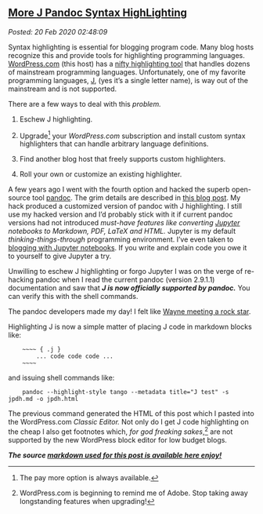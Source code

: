  
[More J Pandoc Syntax HighLighting](https://analyzethedatanotthedrivel.org/2020/02/19/more-j-pandoc-syntax-highlighting/) 
------------------------------------------------------------------------------------------------------------------------

*Posted: 20 Feb 2020 02:48:09*

Syntax highlighting is essential for blogging program code. Many blog
hosts recognize this and provide tools for highlighting programming
languages. [WordPress.com](https://wordpress.com/) (this host) has a
[nifty highlighting
tool](https://en.support.wordpress.com/wordpress-editor/blocks/syntax-highlighter-code-block/)
that handles dozens of mainstream programming languages. Unfortunately,
one of my favorite programming languages, [J](//www.jsoftware.com), (yes
it’s a single letter name), is way out of the mainstream and is not
supported.

There are a few ways to deal with this *problem.*

1.  Eschew J highlighting.

2.  Upgrade[^1x5741] your *WordPress.com* subscription and install custom
    syntax highlighters that can handle arbitrary language definitions.

3.  Find another blog host that freely supports custom highlighters.

4.  Roll your own or customize an existing highlighter.

A few years ago I went with the fourth option and hacked the superb
open-source tool [pandoc](https://pandoc.org/). The grim details are
described in [this blog
post](https://analyzethedatanotthedrivel.org/2012/09/20/pandoc-based-j-syntax-highlighting/).
My hack produced a customized version of pandoc with J highlighting. I
still use my hacked version and I’d probably stick with it if current
pandoc versions had not introduced *must-have features like converting
[Jupyter](https://jupyter.org/) notebooks to Markdown, PDF, LaTeX and
HTML.* Jupyter is my default *thinking-things-through* programming
environment. I’ve even taken to [blogging with Jupyter
notebooks](https://github.com/bakerjd99/smugpyter/blob/master/notebooks/Unified%20XKCD%20Colors.ipynb).
If you write and explain code you owe it to yourself to give Jupyter a
try.

Unwilling to eschew J highlighting or forgo Jupyter I was on the verge
of re-hacking pandoc when I read the current pandoc (version 2.9.1.1)
documentation and saw that ***J is now officially supported by
pandoc.*** You can verify this with the shell commands.

The pandoc developers made my day! I felt like [Wayne meeting a rock
star](https://www.youtube.com/watch?v=lBEn3a4TIUw).

Highlighting J is now a simple matter of placing J code in markdown
blocks like:

        ~~~~ { .j }
            ... code code code ...
        ~~~~

and issuing shell commands like:

        pandoc --highlight-style tango --metadata title="J test" -s jpdh.md -o jpdh.html

The previous command generated the HTML of this post which I pasted into
the WordPress.com *Classic Editor.* Not only do I get J code
highlighting on the cheap I also get footnotes which, *for god freaking
sakes*,[^2x5741] are not supported by the new WordPress block editor for low
budget blogs.

***The source [markdown used for this post is available here
enjoy!](https://github.com/bakerjd99/jacks/tree/master/pandocexamples)***


[^1x5741]: The pay more option is always available.

[^2x5741]: WordPress.com is beginning to remind me of Adobe. Stop taking away
    longstanding features when upgrading!
